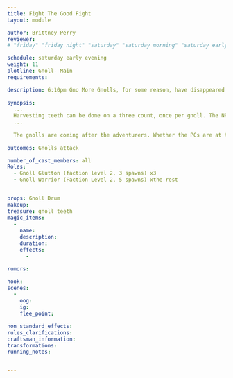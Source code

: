 ```yaml
---
title: Fight The Good Fight
Layout: module

author: Brittney Perry
reviewer: 
# "friday" "friday night" "saturday" "saturday morning" "saturday early afternoon" "saturday early evening" "saturday night" "reaction" "tavern setup" "townsfolk" "randoms"

schedule: saturday early evening
weight: 11
plotline: Gnoll- Main
requirements: 

description: 6:10pm Gno More Gnolls, for some reason, have disappeared. And the gnolls are coming down the hill, full force.
 
synopsis: 
  ...
  Harvesting teeth can be done on a three count, once per gnoll. The NPC will give one tooth per spawn. If the NPC doesn't have any teeth to give out, they can say 'Failed, Broken.'
  ...   
  
  The gnolls are coming after the adventurers. Whether the PCs are at the agreed upon spot on time or not, the gnolls are coming for them. Gnoll drums can be heard coming down the path. The gnolls are quite angry.
  
outcomes: Gnolls attack

number_of_cast_members: all 
Roles:
  - Gnoll Glutton (faction level 2, 3 spawns) x3
  - Gnoll Warrior (Faction Level 2, 5 spawns) xthe rest


props: Gnoll Drum
makeup: 
treasure: gnoll teeth
magic_items:
  - 
    name: 
    description:  
    duration: 
    effects: 
      - 

rumors: 

hook: 
scenes: 
  - 
    oog: 
    ig: 
    flee_point: 

non_standard_effects: 
rules_clarifications: 
craftsman_information: 
transformations: 
running_notes: 


---
```

